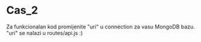 # Cas_2

Za funkcionalan kod promijenite "uri" u connection za vasu MongoDB bazu. "uri" se nalazi u routes/api.js :)

